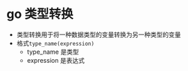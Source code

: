 # go 类型转换

- 类型转换用于将一种数据类型的变量转换为另一种类型的变量
- 格式`type_name(expression)`
  - type_name 是类型
  - expression 是表达式